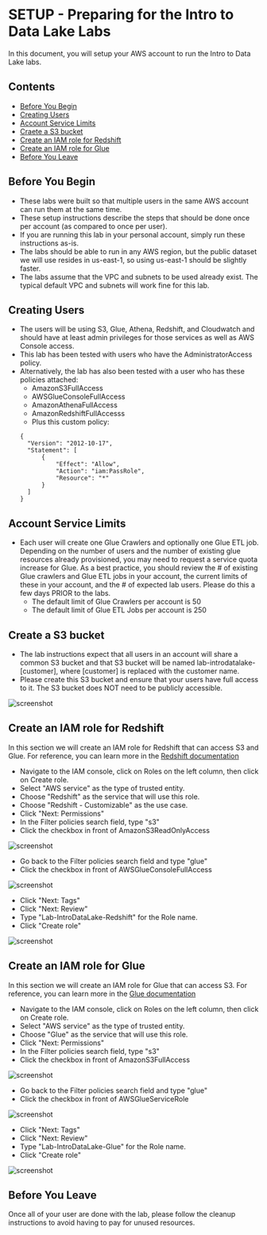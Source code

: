 # SETUP - Preparing for the Intro to Data Lake Labs
In this document, you will setup your AWS account to run the Intro to Data Lake labs.



## Contents
* [Before You Begin](#before-you-begin)
* [Creating Users](#creating-users)
* [Account Service Limits](#account-service-limits)
* [Craete a S3 bucket](#create-a-s3-bucket)
* [Create an IAM role for Redshift](#create-an-iam-role-for-redshift)
* [Create an IAM role for Glue](#create-an-iam-role-for-glue)
* [Before You Leave](#before-you-leave)

## Before You Begin
* These labs were built so that multiple users in the same AWS account can run them at the same time.
* These setup instructions describe the steps that should be done once per account (as compared to once per user).
* If you are running this lab in your personal account, simply run these instructions as-is.
* The labs should be able to run in any AWS region, but the public dataset we will use resides in us-east-1, so using us-east-1 should be slightly faster.
* The labs assume that the VPC and subnets to be used already exist.  The typical default VPC and subnets will work fine for this lab.

## Creating Users
* The users will be using S3, Glue, Athena, Redshift, and Cloudwatch and should have at least admin privileges for those services as well as AWS Console access.
* This lab has been tested with users who have the AdministratorAccess policy.
* Alternatively, the lab has also been tested with a user who has these policies attached:
  * AmazonS3FullAccess
  * AWSGlueConsoleFullAccess
  * AmazonAthenaFullAccess
  * AmazonRedshiftFullAccesss
  * Plus this custom policy:
  ```
  {
    "Version": "2012-10-17",
    "Statement": [
        {
            "Effect": "Allow",
            "Action": "iam:PassRole",
            "Resource": "*"
        }
    ]
  }
  ```




## Account Service Limits
* Each user will create one Glue Crawlers and optionally one Glue ETL job.  Depending on the number of users and the number of existing glue resources already provisioned, you may need to request a service quota increase for Glue.  As a best practice, you should review the # of existing Glue crawlers and Glue ETL jobs in your account, the current limits of these in your account, and the # of expected lab users.  Please do this a few days PRIOR to the labs.
  * The default limit of Glue Crawlers per account is 50
  * The default limit of Glue ETL Jobs per account is 250



## Create a S3 bucket
* The lab instructions expect that all users in an account will share a common S3 bucket and that S3 bucket will be named lab-introdatalake-[customer], where [customer] is replaced with the customer name.
* Please create this S3 bucket and ensure that your users have full access to it.  The S3 bucket does NOT need to be publicly accessible.

![screenshot](images/S3.png)


## Create an IAM role for Redshift
In this section we will create an IAM role for Redshift that can access S3 and Glue.  For reference, you can learn more in the [Redshift documentation](https://docs.aws.amazon.com/redshift/latest/mgmt/authorizing-redshift-service.html)

* Navigate to the IAM console, click on Roles on the left column, then click on Create role.
* Select "AWS service" as the type of trusted entity.
* Choose "Redshift" as the service that will use this role.
* Choose "Redshift - Customizable" as the use case.
* Click "Next: Permissions"
* In the Filter policies search field, type "s3"
* Click the checkbox in front of AmazonS3ReadOnlyAccess

![screenshot](images/RSIAM1.png)

* Go back to the Filter policies search field and type "glue"
* Click the checkbox in front of AWSGlueConsoleFullAccess

![screenshot](images/RSIAM2.png)

* Click "Next: Tags"
* Click "Next: Review"
* Type "Lab-IntroDataLake-Redshift" for the Role name.
* Click "Create role"

![screenshot](images/RSIAM3.png)


## Create an IAM role for Glue
In this section we will create an IAM role for Glue that can access S3.  For reference, you can learn more in the [Glue documentation](https://docs.aws.amazon.com/glue/latest/dg/create-an-iam-role.html)

* Navigate to the IAM console, click on Roles on the left column, then click on Create role.
* Select "AWS service" as the type of trusted entity.
* Choose "Glue" as the service that will use this role.
* Click "Next: Permissions"
* In the Filter policies search field, type "s3"
* Click the checkbox in front of AmazonS3FullAccess

![screenshot](images/GlueIAM1.png)

* Go back to the Filter policies search field and type "glue"
* Click the checkbox in front of AWSGlueServiceRole

![screenshot](images/GlueIAM2.png)

* Click "Next: Tags"
* Click "Next: Review"
* Type "Lab-IntroDataLake-Glue" for the Role name.
* Click "Create role"

![screenshot](images/GlueIAM3.png)







## Before You Leave
Once all of your user are done with the lab, please follow the cleanup instructions to avoid having to pay for unused resources.
